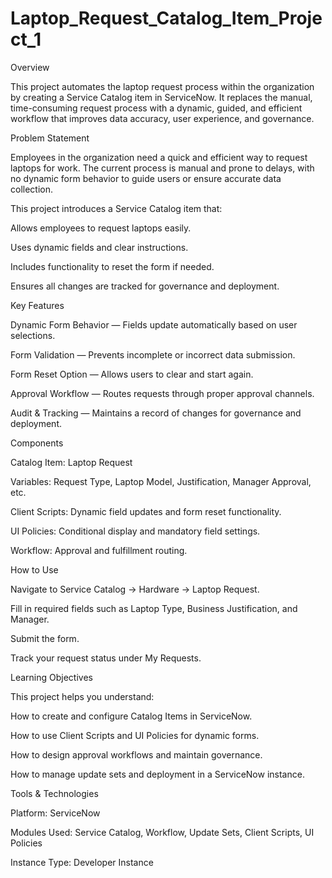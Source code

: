 # Laptop_Request_Catalog_Item_Project_1
Overview

This project automates the laptop request process within the organization by creating a Service Catalog item in ServiceNow.
It replaces the manual, time-consuming request process with a dynamic, guided, and efficient workflow that improves data accuracy, user experience, and governance.

Problem Statement

Employees in the organization need a quick and efficient way to request laptops for work.
The current process is manual and prone to delays, with no dynamic form behavior to guide users or ensure accurate data collection.

This project introduces a Service Catalog item that:

Allows employees to request laptops easily.

Uses dynamic fields and clear instructions.

Includes functionality to reset the form if needed.

Ensures all changes are tracked for governance and deployment.

Key Features

Dynamic Form Behavior — Fields update automatically based on user selections.

Form Validation — Prevents incomplete or incorrect data submission.

Form Reset Option — Allows users to clear and start again.

Approval Workflow — Routes requests through proper approval channels.

Audit & Tracking — Maintains a record of changes for governance and deployment.

Components

Catalog Item: Laptop Request

Variables: Request Type, Laptop Model, Justification, Manager Approval, etc.

Client Scripts: Dynamic field updates and form reset functionality.

UI Policies: Conditional display and mandatory field settings.

Workflow: Approval and fulfillment routing.

How to Use

Navigate to Service Catalog → Hardware → Laptop Request.

Fill in required fields such as Laptop Type, Business Justification, and Manager.

Submit the form.

Track your request status under My Requests.

Learning Objectives

This project helps you understand:

How to create and configure Catalog Items in ServiceNow.

How to use Client Scripts and UI Policies for dynamic forms.

How to design approval workflows and maintain governance.

How to manage update sets and deployment in a ServiceNow instance.

Tools & Technologies

Platform: ServiceNow

Modules Used: Service Catalog, Workflow, Update Sets, Client Scripts, UI Policies

Instance Type: Developer Instance
